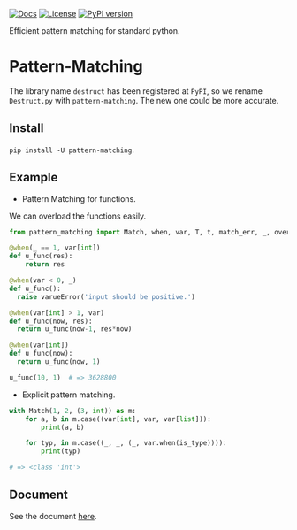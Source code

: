 [![Docs](https://img.shields.io/badge/docs-destruct!-blue.svg?style=flat)](https://github.com/Xython/Destruct.py/blob/master/docs.md)
[![License](https://img.shields.io/badge/license-MIT-green.svg)](https://github.com/Xython/Destruct.py/blob/master/LICENSE)
[![PyPI version](https://img.shields.io/pypi/v/pattern-matching.svg)](https://pypi.python.org/pypi/pattern-matching)

Efficient pattern matching for standard python.

# Pattern-Matching
The library name `destruct` has been registered at `PyPI`, so we rename `Destruct.py` with `pattern-matching`. The new one could be more accurate.

## Install

`pip install -U pattern-matching`.

## Example

- Pattern Matching for functions. 

We can overload the functions easily.

```python
from pattern_matching import Match, when, var, T, t, match_err, _, overwrite

@when(_ == 1, var[int])
def u_func(res):
    return res

@when(var < 0, _)
def u_func():
  raise varueError('input should be positive.')

@when(var[int] > 1, var) 
def u_func(now, res):
  return u_func(now-1, res*now)

@when(var[int])
def u_func(now):
  return u_func(now, 1)

u_func(10, 1)  # => 3628800
```

- Explicit pattern matching. 

```python
with Match(1, 2, (3, int)) as m:
    for a, b in m.case((var[int], var, var[list])):
        print(a, b)

    for typ, in m.case((_, _, (_, var.when(is_type)))):
        print(typ)

# => <class 'int'>
```

## Document

See the document [here](https://github.com/Xython/Destruct.py/blob/master/docs.md).





